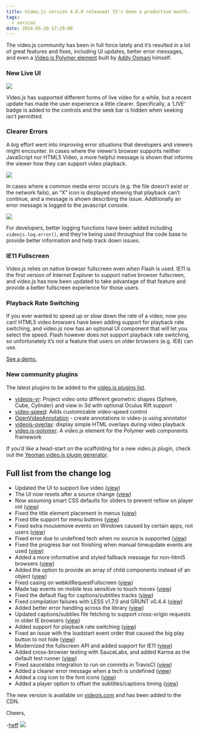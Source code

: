 ```yaml
---
title: Video.js version 4.6.0 released! It's been a productive month.
tags:
  - version
date: 2014-05-20 17:29:00
---
```


The video.js community has been in full force lately and it&rsquo;s resulted in a lot of great features and fixes, including UI updates, better error messages, and even a [Video.js Polymer element](https://github.com/addyosmani/video-js) built by [Addy Osmani](https://twitter.com/addyosmani) himself.

### New Live UI

![](http://66.media.tumblr.com/18c6ec3dd9a1e04440345bf5ca6630f9/tumblr_inline_n5ue8gvi1Y1qzc111.png)

Video.js has supported different forms of live video for a while, but a recent update has made the user experience a little clearer. Specifically, a &lsquo;LIVE&rsquo; badge is added to the controls and the seek bar is hidden when seeking isn&rsquo;t permitted.

### Clearer Errors

A big effort went into improving error situations that developers and viewers might encounter. In cases where the viewer&rsquo;s browser supports neither JavaScript nor HTML5 Video, a more helpful message is shown that informs the viewer how they can support video playback.

![](http://66.media.tumblr.com/ce08d85f3a1538eecd1d58eccddaa0b6/tumblr_inline_n5ue7u9l4H1qzc111.png)

In cases where a common media error occurs (e.g. the file doesn&rsquo;t exist or the network fails), an &ldquo;X&rdquo; icon is displayed showing that playback can&rsquo;t continue, and a message is shown describing the issue. Additionally an error message is logged to the javascript console.

![](http://67.media.tumblr.com/72b11aeeab66657ec39c09366bd19f0e/tumblr_inline_n5ue8z9ZFH1qzc111.png)

For developers, better logging functions have been added including `videojs.log.error()`, and they&rsquo;re being used throughout the code base to provide better information and help track down issues.

### IE11 Fullscreen

Video.js relies on native browser fullscreen even when Flash is used. IE11 is the first version of Internet Explorer to support native browser fullscreen, and video.js has now been updated to take advantage of that feature and provide a better fullscreen experience for those users.

### Playback Rate Switching

If you ever wanted to speed up or slow down the rate of a video, now you can! HTML5 video browsers have been adding support for playback rate switching, and video.js now has an optional UI component that will let you select the speed. Flash however does not support playback rate switching, so unfortunately it&rsquo;s not a feature that users on older browsers (e.g. IE8) can use.

[See a demo.](http://jsbin.com/vikun/1/edit)

### New community plugins

The latest plugins to be added to the [video.js plugins list](https://github.com/videojs/video.js/wiki/Plugins).

*   [videojs-vr](https://github.com/slawrence/videojs-vr): Project video onto different geometric shapes (Sphere, Cube, Cylinder) and view in 3d with optional Oculus Rift support
*   [video-speed](https://github.com/nicetip/videojs-speed): Adds customizable video-speed control
*   [OpenVideoAnnotation](https://github.com/CtrHellenicStudies/OpenVideoAnnotation) - create annotations in video-js using annotator
*   [videojs-overlay](https://github.com/brightcove/videojs-overlay): display simple HTML overlays during video playback
*   [video.js-polymer](https://github.com/addyosmani/video-js): A video.js element for the Polymer web components framework

If you&rsquo;d like a head-start on the scaffolding for a new video.js plugin, check out the [Yeoman video.js plugin generator](https://github.com/dmlap/generator-videojs-plugin).

## Full list from the change log

*   Updated the UI to support live video ([view](https://github.com/videojs/video.js/pull/1121))
*   The UI now resets after a source change ([view](https://github.com/videojs/video.js/pull/1124))
*   Now assuming smart CSS defaults for sliders to prevent reflow on player init ([view](https://github.com/videojs/video.js/pull/1122))
*   Fixed the title element placement in menus ([view](https://github.com/videojs/video.js/pull/1114))
*   Fixed title support for menu buttons ([view](https://github.com/videojs/video.js/pull/1128))
*   Fixed extra mousemove events on Windows caused by certain apps, not users ([view](https://github.com/videojs/video.js/pull/1068))
*   Fixed error due to undefined tech when no source is supported ([view](https://github.com/videojs/video.js/pull/1172))
*   Fixed the progress bar not finishing when manual timeupdate events are used ([view](https://github.com/videojs/video.js/pull/1173))
*   Added a more informative and styled fallback message for non-html5 browsers ([view](https://github.com/videojs/video.js/pull/1181))
*   Added the option to provide an array of child components instead of an object ([view](https://github.com/videojs/video.js/pull/1093))
*   Fixed casing on webkitRequestFullscreen ([view](https://github.com/videojs/video.js/pull/1101))
*   Made tap events on mobile less sensitive to touch moves ([view](https://github.com/videojs/video.js/pull/1111))
*   Fixed the default flag for captions/subtitles tracks ([view](https://github.com/videojs/video.js/pull/1153))
*   Fixed compilation failures with LESS v1.7.0 and GRUNT v0.4.4 ([view](https://github.com/videojs/video.js/pull/1180))
*   Added better error handling across the library ([view](https://github.com/videojs/video.js/pull/1197))
*   Updated captions/subtiles file fetching to support cross-origin requests in older IE browsers ([view](https://github.com/videojs/video.js/pull/1095))
*   Added support for playback rate switching ([view](https://github.com/videojs/video.js/pull/1132))
*   Fixed an issue with the loadstart event order that caused the big play button to not hide ([view](https://github.com/videojs/video.js/pull/1209))
*   Modernized the fullscreen API and added support for IE11 ([view](https://github.com/videojs/video.js/pull/1205))
*   Added cross-browser testing with SauceLabs, and added Karma as the default test runner ([view](https://github.com/videojs/video.js/pull/1187))
*   Fixed saucelabs integration to run on commits in TravisCI ([view](https://github.com/videojs/video.js/pull/1214))
*   Added a clearer error message when a tech is undefined ([view](https://github.com/videojs/video.js/pull/1210))
*   Added a cog icon to the font icons ([view](https://github.com/videojs/video.js/pull/1211))
*   Added a player option to offset the subtitles/captions timing ([view](https://github.com/videojs/video.js/pull/1212))

The new version is available on [videojs.com](http://www.videojs.com) and  has been added to the CDN.

Cheers,

-[heff](http://blog.heff.me)
![](http://feeds.feedburner.com/~r/video-js/~4/Ho_lv_Coqlc)